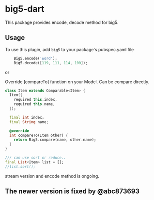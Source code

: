 # big5-dart

This package provides encode, decode method for big5.

## Usage

To use this plugin, add `big5` to your package's pubspec.yaml file
```dart
    Big5.encode('word');
    Big5.decode([119, 111, 114, 100]);

```

or

Override [compareTo] function on your Model.
Can be compare directly.

```dart
class Item extends Comparable<Item> {
  Item({
    required this.index,
    required this.name,
  });

  final int index;
  final String name;

  @override
  int compareTo(Item other) {
    return Big5.compare(name, other.name);
  }
}

/// can use sort or reduce..
final List<Item> list = [];
//list.sort();
```


stream version and encode method is ongoing.

## The newer version is fixed by @abc873693
